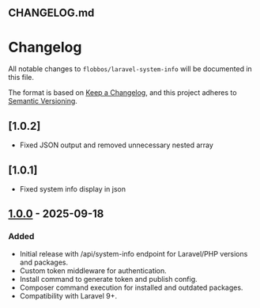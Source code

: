 ## CHANGELOG.md

# Changelog

All notable changes to `flobbos/laravel-system-info` will be documented in this file.

The format is based on [Keep a Changelog](https://keepachangelog.com/en/1.0.0/),
and this project adheres to [Semantic Versioning](https://semver.org/spec/v2.0.0.html).

## [1.0.2]

-   Fixed JSON output and removed unnecessary nested array

## [1.0.1]

-   Fixed system info display in json

## [1.0.0] - 2025-09-18

### Added

-   Initial release with /api/system-info endpoint for Laravel/PHP versions and packages.
-   Custom token middleware for authentication.
-   Install command to generate token and publish config.
-   Composer command execution for installed and outdated packages.
-   Compatibility with Laravel 9+.

[Unreleased]: https://github.com/flobbos/laravel-system-info/compare/v1.0.0...HEAD
[1.0.0]: https://github.com/flobbos/laravel-system-info/releases/tag/v1.0.0
